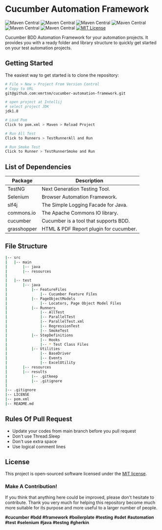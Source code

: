 # Cucumber Automation Framework
![Maven Central](https://img.shields.io/maven-central/v/org.seleniumhq.selenium/selenium-java?versionSuffix=4.11.0&label=Selenium)
![Maven Central](https://img.shields.io/maven-central/v/io.cucumber/cucumber-java?versionSuffix=7.9.0&label=Cucumber)
![Maven Central](https://img.shields.io/maven-central/v/org.testng/testng?versionSuffix=7.7.0&label=TestNG)
![Maven Central](https://img.shields.io/maven-central/v/org.slf4j/slf4j-api?versionSuffix=1.8.0-beta2&label=Slf4j)
![Maven Central](https://img.shields.io/maven-central/v/org.apache.commons/commons-lang3?versionSuffix=3.12.0&label=Apache%20Commons)
![Maven Central](https://img.shields.io/maven-central/v/tech.grasshopper/extentreports-cucumber7-adapter?versionSuffix=1.9.2&label=Grashopper)
[![MIT License](https://img.shields.io/badge/License-MIT-green.svg)](https://choosealicense.com/licenses/mit/)

Cucumber BDD Automation Framework for your automation projects. It provides you with a ready folder and library structure to quickly get started on your test automation projects.

Getting Started
---------------

The easiest way to get started is to clone the repository:

```bash
# File > New > Project From Version Control 
# Copy to URL
git@github.com:emrtnm/cucumber-automation-framework.git

# open project at Intellij
# select project JDK
jdk1.8

# Load Pom
Click to pom.xml > Maven > Reload Project

# Run All Test
Click to Runners > TestRunnerAll and Run

# Run Smoke Test
Click to Runner > TestRunnerSmoke and Run

```

List of Dependencies
----------------

| Package      | Description                            |
|--------------|----------------------------------------|
| TestNG       | Next Generation Testing Tool.          |
| Selenium     | Browser Automation Framework.          |
| slf4j        | The Simple Logging Facade for Java.    |
| commons.io   | The Apache Commons IO library.         |
| cucumber     | Cucumber is a tool that supports BDD.  |
| grasshopper  | HTML & PDF Report plugin for cucumber. |

## File Structure
```bash
|-- src
|   |-- main
|       |-- java
|       |-- resources
|
|   |-- test
|       |-- java
|           |-- FeatureFiles
|               |-- Cucumber Feature Files
|           |-- PageObjectModels
|               |-- Locators, Page Object Model Files
|           |-- Runners
|               |-- AllTest
|               |-- ParallelTest
|               |-- ParallelTest.xml
|               |-- RegressionTest
|               |-- SmokeTest
|           |-- StepDefinitions
|               |-- Hooks
|               |-- * Test Class Files
|           |-- Utilities
|               |-- BaseDriver
|               |-- Events
|               |-- ExcelUtility
|       |-- resources
|       |-- results
|           |-- .gitkeep
|           |-- .gitignore
|
|-- .gitignore
|-- LICENSE
|-- pom.xml
|-- README.md

```

## Rules Of Pull Request
- Update your codes from main branch before you pull request
- Don't use Thread.Sleep
- Don't use extra space
- Use logical comment lines

## License

This project is open-sourced software licensed under the [MIT license](http://opensource.org/licenses/MIT).


### Make A Contribution!
If you think that anything here could be improved, please don't hesitate to contribute. Thank you very much for helping this repository become much more suitable for its purpose and more useful to a larger number of people.

**#cucumber** **#bdd** **#framework** **#boilerplate** **#testing** **#sdet** **#automation**
**#test** **#selenium** **#java** **#testng** **#gherkin**
